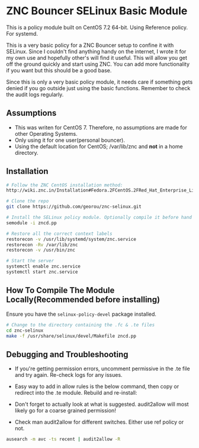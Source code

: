 # ZNC Bouncer SELinux Basic Module

This is a policy module built on CentOS 7.2 64-bit. Using Reference policy. For systemd.

This is a very basic policy for a ZNC Bouncer setup to confine it with SELinux. Since I couldn't find anything handy on the internet, I wrote it for my own use and hopefully other's will find it useful. This will allow you get off the ground quickly and start using ZNC. You can add more functionality if you want but this should be a good base.

Since this is only a very basic policy module, it needs care if something gets denied if you go outside just using the basic functions. Remember to check the audit logs regularly.

## Assumptions
* This was writen for CentOS 7. Therefore, no assumptions are made for other Operating Systems.
* Only using it for one user(personal bouncer).
* Using the default location for CentOS; /var/lib/znc and **not** in a home directory.

## Installation
```sh
# Follow the ZNC CentOS installation method:
http://wiki.znc.in/Installation#Fedora.2FCentOS.2FRed_Hat_Enterprise_Linux

# Clone the repo
git clone https://github.com/georou/znc-selinux.git

# Install the SELinux policy module. Optionally compile it before hand to ensure proper compatibility - see below
semodule -i zncd.pp

# Restore all the correct context labels
restorecon -v /usr/lib/systemd/system/znc.service
restorecon -Rv /var/lib/znc
restorecon -v /usr/bin/znc

# Start the server
systemctl enable znc.service
systemctl start znc.service
```
## How To Compile The Module Locally(Recommended before installing)
Ensure you have the `selinux-policy-devel` package installed.
```sh
# Change to the directory containing the .fc & .te files
cd znc-selinux
make -f /usr/share/selinux/devel/Makefile zncd.pp
```

## Debugging and Troubleshooting

* If you're getting permission errors, uncomment permissive in the .te file and try again. Re-check logs for any issues.

* Easy way to add in allow rules is the below command, then copy or redirect into the .te module. Rebuild and re-install:
* Don't forget to actually look at what is suggested. audit2allow will most likely go for a coarse grained permission!
* Check man audit2allow for different switches. Either use ref policy or not.
```sh
ausearch -m avc -ts recent | audit2allow -R
```

